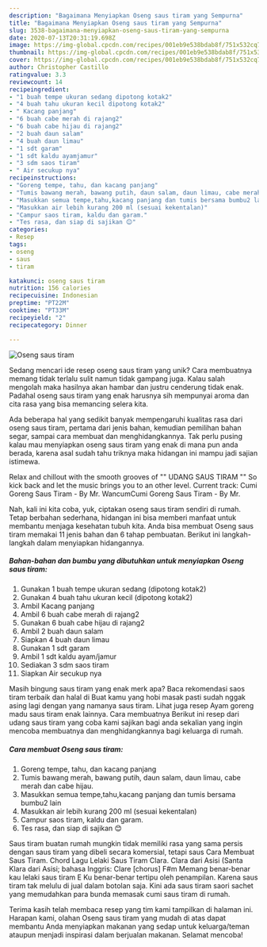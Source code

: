 ```yaml
---
description: "Bagaimana Menyiapkan Oseng saus tiram yang Sempurna"
title: "Bagaimana Menyiapkan Oseng saus tiram yang Sempurna"
slug: 3538-bagaimana-menyiapkan-oseng-saus-tiram-yang-sempurna
date: 2020-07-13T20:31:19.698Z
image: https://img-global.cpcdn.com/recipes/001eb9e538bdab8f/751x532cq70/oseng-saus-tiram-foto-resep-utama.jpg
thumbnail: https://img-global.cpcdn.com/recipes/001eb9e538bdab8f/751x532cq70/oseng-saus-tiram-foto-resep-utama.jpg
cover: https://img-global.cpcdn.com/recipes/001eb9e538bdab8f/751x532cq70/oseng-saus-tiram-foto-resep-utama.jpg
author: Christopher Castillo
ratingvalue: 3.3
reviewcount: 14
recipeingredient:
- "1 buah tempe ukuran sedang dipotong kotak2"
- "4 buah tahu ukuran kecil dipotong kotak2"
- " Kacang panjang"
- "6 buah cabe merah di rajang2"
- "6 buah cabe hijau di rajang2"
- "2 buah daun salam"
- "4 buah daun limau"
- "1 sdt garam"
- "1 sdt kaldu ayamjamur"
- "3 sdm saos tiram"
- " Air secukup nya"
recipeinstructions:
- "Goreng tempe, tahu, dan kacang panjang"
- "Tumis bawang merah, bawang putih, daun salam, daun limau, cabe merah dan cabe hijau."
- "Masukkan semua tempe,tahu,kacang panjang dan tumis bersama bumbu2 lain"
- "Masukkan air lebih kurang 200 ml (sesuai kekentalan)"
- "Campur saos tiram, kaldu dan garam."
- "Tes rasa, dan siap di sajikan 😊"
categories:
- Resep
tags:
- oseng
- saus
- tiram

katakunci: oseng saus tiram 
nutrition: 156 calories
recipecuisine: Indonesian
preptime: "PT22M"
cooktime: "PT33M"
recipeyield: "2"
recipecategory: Dinner

---
```



![Oseng saus tiram](https://img-global.cpcdn.com/recipes/001eb9e538bdab8f/751x532cq70/oseng-saus-tiram-foto-resep-utama.jpg)

Sedang mencari ide resep oseng saus tiram yang unik? Cara membuatnya memang tidak terlalu sulit namun tidak gampang juga. Kalau salah mengolah maka hasilnya akan hambar dan justru cenderung tidak enak. Padahal oseng saus tiram yang enak harusnya sih mempunyai aroma dan cita rasa yang bisa memancing selera kita.

Ada beberapa hal yang sedikit banyak mempengaruhi kualitas rasa dari oseng saus tiram, pertama dari jenis bahan, kemudian pemilihan bahan segar, sampai cara membuat dan menghidangkannya. Tak perlu pusing kalau mau menyiapkan oseng saus tiram yang enak di mana pun anda berada, karena asal sudah tahu triknya maka hidangan ini mampu jadi sajian istimewa.

Relax and chillout with the smooth grooves of &#34;&#34; UDANG SAUS TIRAM &#34;&#34; So kick back and let the music brings you to an other level. Current track: Cumi Goreng Saus Tiram - By Mr. WancumCumi Goreng Saus Tiram - By Mr.


Nah, kali ini kita coba, yuk, ciptakan oseng saus tiram sendiri di rumah. Tetap berbahan sederhana, hidangan ini bisa memberi manfaat untuk membantu menjaga kesehatan tubuh kita. Anda bisa membuat Oseng saus tiram memakai 11 jenis bahan dan 6 tahap pembuatan. Berikut ini langkah-langkah dalam menyiapkan hidangannya.

<!--inarticleads1-->

##### Bahan-bahan dan bumbu yang dibutuhkan untuk menyiapkan Oseng saus tiram:

1. Gunakan 1 buah tempe ukuran sedang (dipotong kotak2)
1. Gunakan 4 buah tahu ukuran kecil (dipotong kotak2)
1. Ambil  Kacang panjang
1. Ambil 6 buah cabe merah di rajang2
1. Gunakan 6 buah cabe hijau di rajang2
1. Ambil 2 buah daun salam
1. Siapkan 4 buah daun limau
1. Gunakan 1 sdt garam
1. Ambil 1 sdt kaldu ayam/jamur
1. Sediakan 3 sdm saos tiram
1. Siapkan  Air secukup nya


Masih bingung saus tiram yang enak merk apa? Baca rekomendasi saos tiram terbaik dan halal di Buat kamu yang hobi masak pasti sudah nggak asing lagi dengan yang namanya saus tiram. Lihat juga resep Ayam goreng madu saus tiram enak lainnya. Cara membuatnya Berikut ini resep dari udang saus tiram yang coba kami sajikan bagi anda sekalian yang ingin mencoba membuatnya dan menghidangkannya bagi keluarga di rumah. 

<!--inarticleads2-->

##### Cara membuat Oseng saus tiram:

1. Goreng tempe, tahu, dan kacang panjang
1. Tumis bawang merah, bawang putih, daun salam, daun limau, cabe merah dan cabe hijau.
1. Masukkan semua tempe,tahu,kacang panjang dan tumis bersama bumbu2 lain
1. Masukkan air lebih kurang 200 ml (sesuai kekentalan)
1. Campur saos tiram, kaldu dan garam.
1. Tes rasa, dan siap di sajikan 😊


Saus tiram buatan rumah mungkin tidak memiliki rasa yang sama persis dengan saus tiram yang dibeli secara komersial, tetapi saus Cara Membuat Saus Tiram. Chord Lagu Lelaki Saus Tiram Clara. Clara dari Asisi (Santa Klara dari Asisi; bahasa Inggris: Clare [chorus] F#m Memang benar-benar kau lelaki saus tiram E Ku benar-benar tertipu oleh penampilan. Karena saus tiram tak melulu di jual dalam botolan saja. Kini ada saus tiram saori sachet yang memudahkan para bunda memasak cumi saus tiram di rumah. 

Terima kasih telah membaca resep yang tim kami tampilkan di halaman ini. Harapan kami, olahan Oseng saus tiram yang mudah di atas dapat membantu Anda menyiapkan makanan yang sedap untuk keluarga/teman ataupun menjadi inspirasi dalam berjualan makanan. Selamat mencoba!
